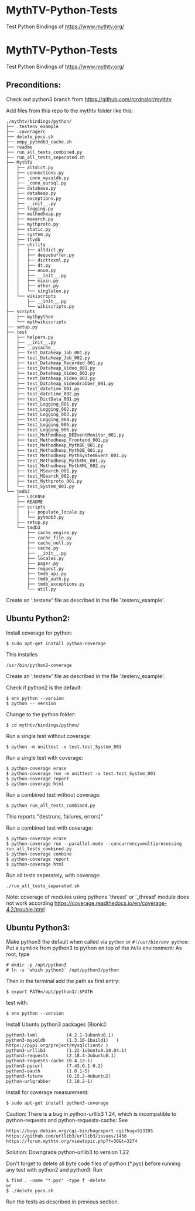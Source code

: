 # MythTV-Python-Tests
Test Python Bindings of https://www.mythtv.org/
# MythTV-Python-Tests
Test Python Bindings of https://www.mythtv.org/


## Preconditions:


Check out python3 branch from
https://github.com/rcrdnalor/mythtv

Add files from this repo to the mythtv folder like this:

```
./mythtv/bindings/python/
├── .testenv_example
├── .coveragerc
├── delete_pycs.sh
├── empy_pytmdb3_cache.sh
├── readme
├── run_all_tests_combined.py
├── run_all_tests_separated.sh
├── MythTV
│   ├── altdict.py
│   ├── connections.py
│   ├── _conn_mysqldb.py
│   ├── _conn_oursql.py
│   ├── database.py
│   ├── dataheap.py
│   ├── exceptions.py
│   ├── __init__.py
│   ├── logging.py
│   ├── methodheap.py
│   ├── msearch.py
│   ├── mythproto.py
│   ├── static.py
│   ├── system.py
│   ├── ttvdb
│   ├── utility
│   │   ├── altdict.py
│   │   ├── dequebuffer.py
│   │   ├── dicttoxml.py
│   │   ├── dt.py
│   │   ├── enum.py
│   │   ├── __init__.py
│   │   ├── mixin.py
│   │   ├── other.py
│   │   └── singleton.py
│   └── wikiscripts
│       ├── __init__.py
│       └── wikiscripts.py
├── scripts
│   ├── mythpython
│   └── mythwikiscripts
├── setup.py
├── test
│   ├── helpers.py
│   ├── __init__.py
│   ├── __pycache__
│   ├── test_Dataheap_Job_001.py
│   ├── test_Dataheap_Job_002.py
│   ├── test_Dataheap_Recorded_001.py
│   ├── test_Dataheap_Video_001.py
│   ├── test_Dataheap_Video_002.py
│   ├── test_Dataheap_Video_003.py
│   ├── test_Dataheap_VideoGrabber_001.py
│   ├── test_datetime_001.py
│   ├── test_datetime_002.py
│   ├── test_DictData_001.py
│   ├── test_Logging_001.py
│   ├── test_Logging_002.py
│   ├── test_Logging_003.py
│   ├── test_Logging_004.py
│   ├── test_Logging_005.py
│   ├── test_Logging_006.py
│   ├── test_Methodheap_BEEventMonitor_001.py
│   ├── test_Methodheap_Frontend_001.py
│   ├── test_Methodheap_MythBE_001.py
│   ├── test_Methodheap_MythDB_001.py
│   ├── test_Methodheap_MythSystemEvent_001.py
│   ├── test_Methodheap_MythXML_001.py
│   ├── test_Methodheap_MythXML_002.py
│   ├── test_MSearch_001.py
│   ├── test_MSearch_002.py
│   ├── test_Mythproto_001.py
│   └── test_System_001.py
└── tmdb3
    ├── LICENSE
    ├── README
    ├── scripts
    │   ├── populate_locale.py
    │   └── pytmdb3.py
    ├── setup.py
    └── tmdb3
        ├── cache_engine.py
        ├── cache_file.py
        ├── cache_null.py
        ├── cache.py
        ├── __init__.py
        ├── locales.py
        ├── pager.py
        ├── request.py
        ├── tmdb_api.py
        ├── tmdb_auth.py
        ├── tmdb_exceptions.py
        └── util.py
```

Create an '.testenv' file as described in the file '.testenv_example'.


## Ubuntu Python2:


Install coverage for python:
```
$ sudo apt-get install python-coverage
```

This installes
```
/usr/bin/python2-coverage
```

Create an '.testenv' file as described in the file '.testenv_example'.

Check if python2 is the default:
```
$ env python --version
$ python -- version
```

Change to the python folder:
```
$ cd mythtv/bindings/python/
```

Run a single test without coverage:
```
$ python -m unittest -v test.test_System_001
```

Run a single test with coverage:
```
$ python-coverage erase
$ python-coverage run -m unittest -v test.test_System_001
$ python-coverage report
$ python-coverage html
```

Run a combined test without coverage:
```
$ python run_all_tests_combined.py
```
This reports "(testruns, failures, errors)"

Run a combined test with coverage:
```
$ python-coverage erase
$ python-coverage run --parallel-mode --concurrency=multiprocessing run_all_tests_combined.py
$ python-coverage combine
$ python-coverage report
$ python-coverage html
```

Run all tests seperately, with coverage:
```
./run_all_tests_separated.sh
```

Note: coverage of modules using pythons 'thread' or '_thread' module does not work according
https://coverage.readthedocs.io/en/coverage-4.2/trouble.html


## Ubuntu Python3:


Make python3 the default when called via `python` or `#!/usr/bin/env python`:
Put a symlink from python3 to python on top of the `PATH` environment:
As root, type
```
# mkdir -p /opt/python3
# ln -s `which python3` /opt/python3/python
```

Then in the terminal add the path as first entry:
```
$ export PATH=/opt/python3/:$PATH
```

test with:
```
$ env python --version
```

Install Ubuntu python3 packages (Bionic):
```
python3-lxml           (4.2.1-1ubuntu0.1)
python3-mysqldb        (1.3.10-1build1)   ( https://pypi.org/project/mysqlclient/ )
python3-urllib3        (1.22-1ubuntu0.18.04.1)
python3-requests       (2.18.4-2ubuntu0.1)
python3-requests-cache (0.4.13-1)
python3-pycurl         (7.43.0.1-0.2)
python3-oauth          (1.0.1-5)
python3-future         (0.15.2-4ubuntu2)
python-urlgrabber      (3.10.2-1)
```

Install for coverage measurement:
```
$ sudo apt-get install python3-coverage
```

Caution:
There is a bug in python-urllib3 1.24, which is incompatible to python-requests and python-requests-cache:
See
```
https://bugs.debian.org/cgi-bin/bugreport.cgi?bug=913205
https://github.com/urllib3/urllib3/issues/1456
https://forum.mythtv.org/viewtopic.php?f=36&t=3274
```
Solution: Downgrade python-urllib3 to version 1.22


Don't forget to delete all byte code files of python (*.pyc) before running any test with python2 and python3:
Run
```
$ find . -name "*.pyc" -type f -delete
or
$ ./delete_pycs.sh
```

Run the tests as described in previous section.
